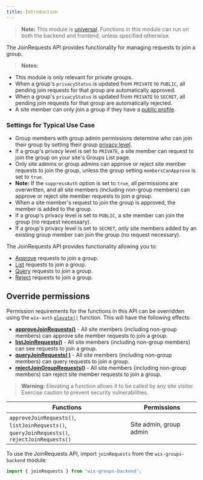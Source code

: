 ```yaml
---
title: Introduction
---
```


> **Note:** This module is
> [universal](/api-overview/api-versions#universal-modules).
> Functions in this module can run on both the backend and frontend,
> unless specified otherwise.

The JoinRequests API provides functionality for managing requests to join a group.

> **Notes:** 
+ This module is only relevant for private groups. 
+ When a group's `privacyStatus` is updated from `PRIVATE` to `PUBLIC`, all pending join requests for that group are automatically approved.
+ When a group's `privacyStatus` is updated from `PRIVATE` to `SECRET`, all pending join requests for that group are automatically rejected. 
+ A site member can only join a group if they have a [public profile]("https://support.wix.com/en/article/wix-groups-member-privacy-settings-for-groups").
  
### Settings for Typical Use Case
+ Group members with group admin permissions determine who can join their group by setting their group [privacy level](https://support.wix.com/en/article/wix-groups-about-groups#your-groups-privacy-permissions).
+ If a group's privacy level is set to `PRIVATE`, a site member can request to join the group on your site's Groups List page.
+ Only site admins or group admins can approve or reject site member requests to join the group, unless the group setting `membersCanApprove` is set to `true`. 
+ **Note:** If the `suppressAuth` option is set to `true`, all permissions are overwritten, and all site members (including non-group members) can approve or reject site member requests to join a group. 
+ When a site member's request to join the group is approved, the member is added to the group. 
+ If a group's privacy level is set to `PUBLIC`, a site member can join the group (no request necessary). 
+ If a group's privacy level is set to `SECRET`, only site members added by an existing group member can join the group (no request necessary). 
 
The JoinRequests API provides functionality allowing you to:  
 + [Approve](#approvejoinrequests) requests to join a group. 
 + [List](#listjoinrequests) requests to join a group. 
 + [Query](#queryjoinrequests) requests to join a group.
 + [Reject](#rejectjoinrequests) requests to join a group. 

## Override permissions
Permission requirements for the functions in this API can be overridden using the `wix-auth` [`elevate()`](https://www.wix.com/velo/reference/wix-auth/elevate) function. This will have the following effects:
 + **[approveJoinRequests()](#approvejoinrequests)** - All site members (including non-group members) can approve site member requests to join a group.
 + **[listJoinRequests()](#listjoinrequests)** - All site members (including non-group members) can see requests to join a group.
 + **[queryJoinRequests( )](#queryjoinrequests)** - All site members (including non-group members) can query requests to join a group.
 + **[rejectJoinGroupRequests()](#rejectjoinrequests)** - All site members (including non-group members) can reject site member requests to join a group.

<blockquote class='warning'>
<p><strong>Warning:</strong> Elevating a function allows it to be called by any site visitor. Exercise caution to prevent security vulnerabilities.</p>
</blockquote>

|Functions|Permissions
|--|---|
| `approveJoinRequests()`, `listJoinRequests()`, <br/> `queryJoinRequests()`, `rejectJoinRequests()`|Site admin, group admin


To use the JoinRequests API, import `joinRequests` from the `wix-groups-backend` module:

```javascript
import { joinRequests } from "wix-groups-backend";
```
